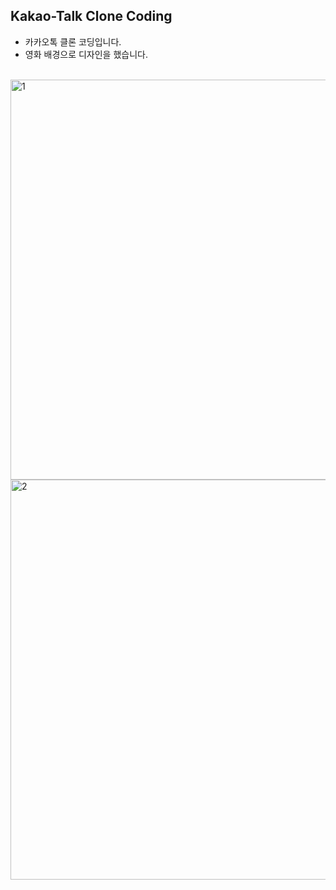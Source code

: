 ## Kakao-Talk Clone Coding
- 카카오톡 클론 코딩입니다.
- 영화 <Toystoty> 배경으로 디자인을 했습니다.
<br>
<img width="640" alt="1" src="https://user-images.githubusercontent.com/97905221/180120496-77746a86-622a-4b99-916e-4a230ec9860b.png">
<img width="640" alt="2" src="https://user-images.githubusercontent.com/97905221/180120502-3fc227e4-32cd-4a23-b6b4-9bcd6b1ceb4b.png">
